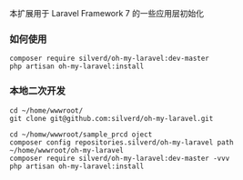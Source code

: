本扩展用于 Laravel Framework 7 的一些应用层初始化

### 如何使用

```
composer require silverd/oh-my-laravel:dev-master
php artisan oh-my-laravel:install
```

### 本地二次开发

```
cd ~/home/wwwroot/
git clone git@github.com:silverd/oh-my-laravel.git

cd ~/homw/wwwroot/sample_prcd oject
composer config repositories.silverd/oh-my-laravel path ~/home/wwwroot/oh-my-laravel
composer require silverd/oh-my-laravel:dev-master -vvv
php artisan oh-my-laravel:install
```
